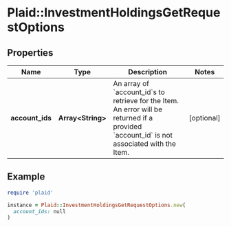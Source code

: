 # Plaid::InvestmentHoldingsGetRequestOptions

## Properties

| Name | Type | Description | Notes |
| ---- | ---- | ----------- | ----- |
| **account_ids** | **Array&lt;String&gt;** | An array of &#x60;account_id&#x60;s to retrieve for the Item. An error will be returned if a provided &#x60;account_id&#x60; is not associated with the Item. | [optional] |

## Example

```ruby
require 'plaid'

instance = Plaid::InvestmentHoldingsGetRequestOptions.new(
  account_ids: null
)
```

